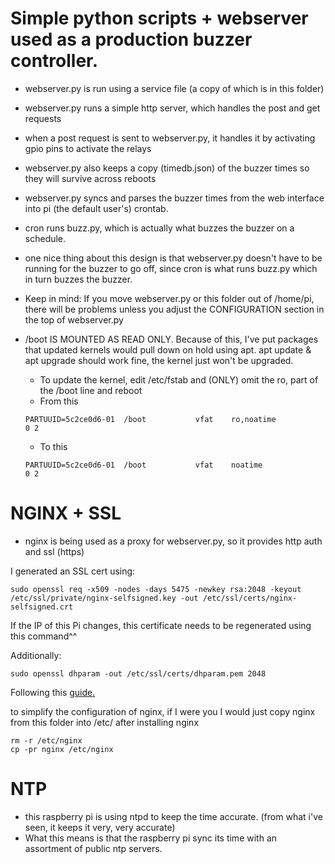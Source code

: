 # Simple python scripts + webserver used as a production buzzer controller.

- webserver.py is run using a service file (a copy of which is in this folder)

- webserver.py runs a simple http server, which handles the post and get requests

- when a post request is sent to webserver.py, it handles it by activating gpio pins to activate the relays

- webserver.py also keeps a copy (timedb.json) of the buzzer times so they will survive across reboots

- webserver.py syncs and parses the buzzer times from the web interface into pi (the default user's) crontab.

- cron runs buzz.py, which is actually what buzzes the buzzer on a schedule.

- one nice thing about this design is that webserver.py doesn't have to be running for the buzzer to go off, since cron is what runs buzz.py which in turn buzzes the buzzer.

- Keep in mind: If you move webserver.py or this folder out of /home/pi, there will be problems unless you adjust the CONFIGURATION section in the top of webserver.py

- /boot IS MOUNTED AS READ ONLY. Because of this, I've put packages that updated kernels would pull down on hold using apt. apt update & apt upgrade should work fine, the kernel just won't be upgraded.
    - To update the kernel, edit /etc/fstab and (ONLY) omit the ro, part of the /boot line and reboot
    - From this
    ```
    PARTUUID=5c2ce0d6-01  /boot           vfat    ro,noatime                0 2
    ```
    - To this
    ```
    PARTUUID=5c2ce0d6-01  /boot           vfat    noatime                0 2
    ```

# NGINX + SSL

- nginx is being used as a proxy for webserver.py, so it provides http auth and ssl (https)

I generated an SSL cert using:
```
sudo openssl req -x509 -nodes -days 5475 -newkey rsa:2048 -keyout /etc/ssl/private/nginx-selfsigned.key -out /etc/ssl/certs/nginx-selfsigned.crt
```

If the IP of this Pi changes, this certificate needs to be regenerated using this command^^

Additionally: 
```
sudo openssl dhparam -out /etc/ssl/certs/dhparam.pem 2048
```

Following this [guide.](https://www.digitalocean.com/community/tutorials/how-to-create-a-self-signed-ssl-certificate-for-nginx-in-ubuntu-16-04)

to simplify the configuration of nginx, if I were you I would just copy nginx from this folder into /etc/ after installing nginx
```
rm -r /etc/nginx
cp -pr nginx /etc/nginx
```

# NTP

- this raspberry pi is using ntpd to keep the time accurate. (from what i've seen, it keeps it very, very accurate)
- What this means is that the raspberry pi sync its time with an assortment of public ntp servers.